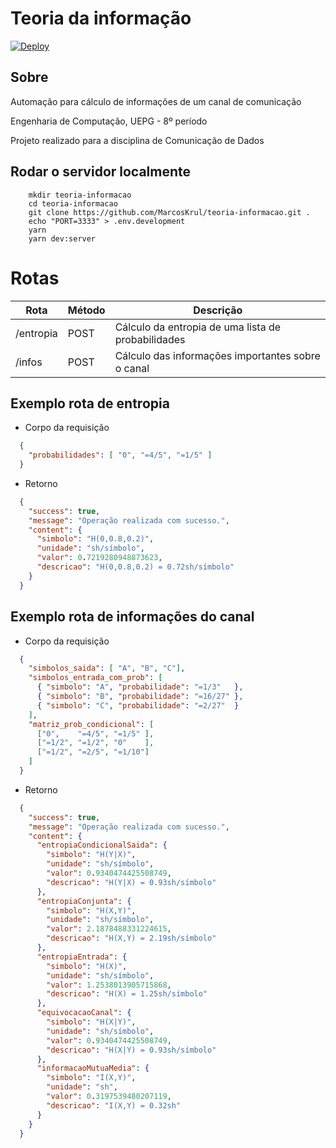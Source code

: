 # Teoria da informação

[![Deploy](https://www.herokucdn.com/deploy/button.svg)](https://teoria-informacao.herokuapp.com)

## Sobre

Automação para cálculo de informações de um canal de comunicação

Engenharia de Computação, UEPG - 8º período

Projeto realizado para a disciplina de Comunicação de Dados

## Rodar o servidor localmente

```
    mkdir teoria-informacao
    cd teoria-informacao
    git clone https://github.com/MarcosKrul/teoria-informacao.git .
    echo "PORT=3333" > .env.development
    yarn
    yarn dev:server
```

# Rotas

| Rota      | Método | Descrição                              |
|---        |---     |---                                |
| /entropia | POST   | Cálculo da entropia de uma lista de probabilidades       |
| /infos    | POST   | Cálculo das informações importantes sobre o canal       |

## Exemplo rota de entropia

* Corpo da requisição

```json
  {
    "probabilidades": [ "0", "=4/5", "=1/5" ]
  }
```

* Retorno

```json
  {
    "success": true,
    "message": "Operação realizada com sucesso.",
    "content": {
      "simbolo": "H(0,0.8,0.2)",
      "unidade": "sh/símbolo",
      "valor": 0.7219280948873623,
      "descricao": "H(0,0.8,0.2) = 0.72sh/símbolo"
    }
  }
```

## Exemplo rota de informações do canal

* Corpo da requisição

```json
  {
    "simbolos_saida": [ "A", "B", "C"],
    "simbolos_entrada_com_prob": [
      { "simbolo": "A", "probabilidade": "=1/3"   },
      { "simbolo": "B", "probabilidade": "=16/27" },
      { "simbolo": "C", "probabilidade": "=2/27"  }
    ],
    "matriz_prob_condicional": [
      ["0",    "=4/5", "=1/5" ],
      ["=1/2", "=1/2", "0"    ],
      ["=1/2", "=2/5", "=1/10"]
    ]
  }
```

* Retorno

```json
  {
    "success": true,
    "message": "Operação realizada com sucesso.",
    "content": {
      "entropiaCondicionalSaida": {
        "simbolo": "H(Y|X)",
        "unidade": "sh/símbolo",
        "valor": 0.9340474425508749,
        "descricao": "H(Y|X) = 0.93sh/símbolo"
      },
      "entropiaConjunta": {
        "simbolo": "H(X,Y)",
        "unidade": "sh/símbolo",
        "valor": 2.1878488331224615,
        "descricao": "H(X,Y) = 2.19sh/símbolo"
      },
      "entropiaEntrada": {
        "simbolo": "H(X)",
        "unidade": "sh/símbolo",
        "valor": 1.2538013905715868,
        "descricao": "H(X) = 1.25sh/símbolo"
      },
      "equivocacaoCanal": {
        "simbolo": "H(X|Y)",
        "unidade": "sh/símbolo",
        "valor": 0.9340474425508749,
        "descricao": "H(X|Y) = 0.93sh/símbolo"
      },
      "informacaoMutuaMedia": {
        "simbolo": "I(X,Y)",
        "unidade": "sh",
        "valor": 0.3197539480207119,
        "descricao": "I(X,Y) = 0.32sh"
      }
    }
  }
```
